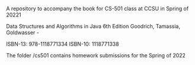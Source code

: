 A repository to accompany the book for CS-501 class at CCSU in Spring of 20221

Data Structures and Algorithms in Java 6th Edition Goodrich, Tamassia, Goldwasser - 

ISBN-13: 978-1118771334
ISBN-10: 1118771338

The folder /cs501 contains homework submissions for the Spring of 2022
